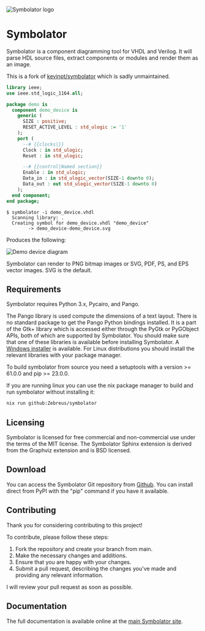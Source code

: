 ![Symbolator logo](https://zebreus.github.io/symbolator/_static/symbolator_icon.png)

# Symbolator

Symbolator is a component diagramming tool for VHDL and Verilog. It will parse HDL source files, extract components or modules and render them as an image.

This is a fork of [kevinpt/symbolator](https://github.com/kevinpt/symbolator) which is sadly unmaintained.

```vhdl
library ieee;
use ieee.std_logic_1164.all;

package demo is
  component demo_device is
    generic (
      SIZE : positive;
      RESET_ACTIVE_LEVEL : std_ulogic := '1'
    );
    port (
      --# {{clocks|}}
      Clock : in std_ulogic;
      Reset : in std_ulogic;

      --# {{control|Named section}}
      Enable : in std_ulogic;
      Data_in : in std_ulogic_vector(SIZE-1 downto 0);
      Data_out : out std_ulogic_vector(SIZE-1 downto 0)
    );
  end component;
end package;
```

```console
$ symbolator -i demo_device.vhdl
  Scanning library: .
  Creating symbol for demo_device.vhdl "demo_device"
        -> demo_device-demo_device.svg
```

Produces the following:

![Demo device diagram](https://zebreus.github.io/symbolator/_images/demo_device-demo_device.svg)

Symbolator can render to PNG bitmap images or SVG, PDF, PS, and EPS vector images. SVG is the default.

## Requirements

Symbolator requires Python 3.x, Pycairo, and Pango.

The Pango library is used compute the dimensions of a text layout. There is no standard package to get the Pango Python bindings installed. It is a part of the Gtk+ library which is accessed either through the PyGtk or PyGObject APIs, both of which are supported by Symbolator. You should make sure that one of these libraries is available before installing Symbolator. A [Windows installer](https://www.pygtk.org/downloads.html) is available. For Linux distributions you should install the relevant libraries with your package manager.

To build symbolator from source you need a setuptools with a version >= 61.0.0 and pip >= 23.0.0.

If you are running linux you can use the nix package manager to build and run symbolator without installing it:

```bash
nix run github:Zebreus/symbolator
```

## Licensing

Symbolator is licensed for free commercial and non-commercial use under the terms of the MIT license. The Symbolator Sphinx extension is derived from the Graphviz extension and is BSD licensed.

## Download

You can access the Symbolator Git repository from [Github](https://github.com/zebreus/symbolator). You can install direct from PyPI with the "pip" command if you have it available.

## Contributing

Thank you for considering contributing to this project!

To contribute, please follow these steps:

1. Fork the repository and create your branch from main.
2. Make the necessary changes and additions.
3. Ensure that you are happy with your changes.
4. Submit a pull request, describing the changes you've made and providing any relevant information.

I will review your pull request as soon as possible.

## Documentation

The full documentation is available online at the [main Symbolator site](https://zebreus.github.io/symbolator/).

